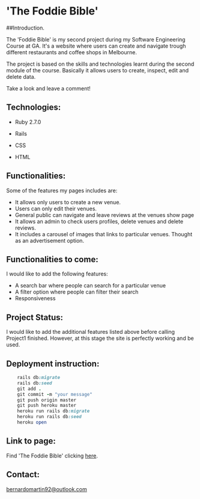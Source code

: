 # 'The Foddie Bible'

##Introduction.

The 'Foddie Bible' is my second project during my Software Engineering Course at GA. It's a website where users can create and navigate trough different restaurants and coffee shops in Melbourne.

The project is based on the skills and technologies learnt during the second module of the course. Basically it allows users to create, inspect, edit and delete data.

Take a look and leave a comment!

## Technologies:

* Ruby 2.7.0

* Rails

* CSS

* HTML

## Functionalities:

Some of the features my pages includes are:

* It allows only users to create a new venue.
* Users can only edit their venues.
* General public can navigate and leave reviews at the venues show page
* It allows an admin to check users profiles, delete venues and delete reviews.
* It includes a carousel of images that links to particular venues. Thought as an advertisement option.

## Functionalities to come:

I would like to add the following features:

* A search bar where people can search for a particular venue
* A filter option where people can filter their search
* Responsiveness

## Project Status:

I would like to add the additional features listed above before calling Project1 finished. However, at this stage the site is perfectly working and be used.

## Deployment instruction:
``` ruby
    rails db:migrate
    rails db:seed
    git add .
    git commit -m "your message"
    git push origin master
    git push heroku master
    heroku run rails db:migrate
    heroku run rails db:seed
    heroku open
```

## Link to page:

Find 'The Foddie Bible' clicking [here](https://bernie01project.herokuapp.com/).

## Contact:

bernardomartin92@outlook.com
